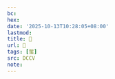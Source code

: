 ```yaml
---
bc:
hex:
date: '2025-10-13T10:28:05+08:00'
lastmod:
title: 􁨤
url: 􁨤
tags: [蜇]
src: DCCV
note:
---
```

